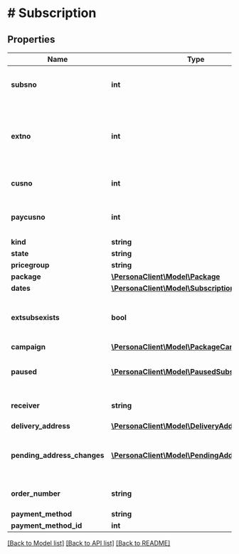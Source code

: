 # # Subscription

## Properties

Name | Type | Description | Notes
------------ | ------------- | ------------- | -------------
**subsno** | **int** | Subscription Id - primary key together with extno | 
**extno** | **int** | Subscription Extension Id - how many times a subscription has been extended | 
**cusno** | **int** | Customer getting the subscription | 
**paycusno** | **int** | Customer paying for the subscription | 
**kind** | **string** |  | 
**state** | **string** |  | 
**pricegroup** | **string** |  | [optional] 
**package** | [**\PersonaClient\Model\Package**](Package.md) |  | 
**dates** | [**\PersonaClient\Model\SubscriptionDates**](SubscriptionDates.md) |  | 
**extsubsexists** | **bool** | If the extension of this subscription exists | 
**campaign** | [**\PersonaClient\Model\PackageCampaign**](PackageCampaign.md) |  | [optional] 
**paused** | [**\PersonaClient\Model\PausedSubscription[]**](PausedSubscription.md) | Pause periods of this subscription | [optional] 
**receiver** | **string** | The name of subscription receiver | [optional] 
**delivery_address** | [**\PersonaClient\Model\DeliveryAddress**](DeliveryAddress.md) |  | [optional] 
**pending_address_changes** | [**\PersonaClient\Model\PendingAddressChange[]**](PendingAddressChange.md) | Pending and ongoing temporary address changes | [optional] 
**order_number** | **string** | Order number of subscription | [optional] 
**payment_method** | **string** |  | [optional] 
**payment_method_id** | **int** |  | [optional] 

[[Back to Model list]](../../README.md#documentation-for-models) [[Back to API list]](../../README.md#documentation-for-api-endpoints) [[Back to README]](../../README.md)


